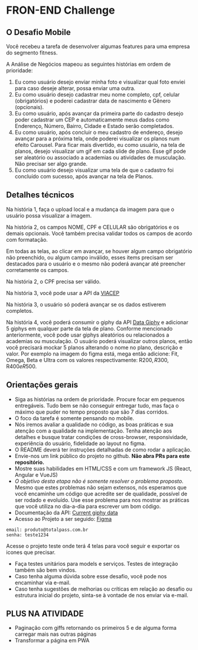 # FRON-END Challenge

## O Desafio Mobile

Você recebeu a tarefa de desenvolver algumas features para uma empresa do segmento fitness.


A Análise de Negócios mapeou as seguintes histórias em ordem de prioridade:

1. Eu como usuário desejo enviar minha foto e visualizar qual foto enviei para caso deseje alterar, possa enviar uma outra.
2. Eu como usuário desejo cadastrar meu nome completo, cpf, celular (obrigatórios) e poderei cadastrar data de nascimento e Gênero (opcionais).
3. Eu como usuário, após avançar da primeira parte do cadastro desejo poder cadastrar um CEP e automaticamente meus dados como Enderenço, Número, Bairro, Cidade e Estado serão completados.
4. Eu como usuário, após concluir o meu cadastro de endereço, desejo avançar para a próxima tela, onde poderei visualizar os planos num efeito Carousel.
Para ficar mais divertido, eu como usuário, na tela de planos, desejo visualizar um gif em cada slide de plano. Esse gif pode ser aleatório ou associado a academias ou atividades de musculação.
Não precisar ser algo grande.
5. Eu como usuário desejo visualizar uma tela de que o cadastro foi concluído com sucesso, após avançar na tela de Planos.


## Detalhes técnicos

Na história 1, faça o upload local e a mudança da imagem para que o usuário possa visualizar a imagem.

Na história 2, os campos NOME, CPF e CELULAR são obrigatórios e os demais opcionais. Você também precisa validar todos os campos de acordo com formatação. 

Em todas as telas, ao clicar em avançar, se houver algum campo obrigatório não preenchido, ou algum campo inválido, esses items precisam ser destacados para o usuário e o 
mesmo não poderá avançar até preencher corretamente os campos.

Na história 2, o CPF precisa ser válido.

Na história 3, você pode usar a API da [VIACEP](https://viacep.com.br/ws/${cep}/json/)

Na história 3, o usuário só poderá avançar se os dados estiverem completos.

Na história 4, você poderá consumir o giphy da API [Data Giphy](https://developers.giphy.com/docs/api/endpoint) e adicionar 5 giphys em qualquer parte da tela de plano.
Conforme mencionado anteriormente, você pode usar giphys aleatórios ou relacionados a academias ou musculação. O usuário poderá visualizar outros planos, então você precisará mockar 
5 planos alterando o nome no plano, descrição e valor. Por exemplo na imagem do figma está, mega
então adicione: Fit, Omega, Beta e Ultra com os valores respectivamente: R$200, R$300, R$400 e R$500.

## Orientações gerais

* Siga as histórias na ordem de prioridade. Procure focar em pequenos entregáveis. Tudo bem se não conseguir entregar tudo, mas faça o máximo que puder no tempo proposto que são 7 dias corridos.
* O foco da tarefa é somente pensando no mobile.
* Nós iremos avaliar a qualidade no código, as boas práticas e sua atenção com a qualidade na implementação. Tenha atenção aos detalhes e
busque tratar condições de cross-browser, responsividade, experiência do usuário, fidelidade ao layout no figma.
* O README deverá ter instruções detalhadas de como rodar a aplicação. 
* Envie-nos um link público do projeto no github. **Não abra PRs para este repositório.**
* Mostre suas habilidades em HTML/CSS e com um framework JS (React, Angular e VueJS)
* *O objetivo desta etapa não é somente resolver o problema proposto.* Mesmo que estes problemas não sejam extensos, nós esperamos que você encaminhe um código que acredite ser de qualidade, possível de ser rodado e evoluído. Use esse problema para nos mostrar as práticas que você utiliza no dia-a-dia para escrever um bom código.
* Documentação da API: [Current giphy data](https://developers.giphy.com/docs/api/)
* Acesso ao Projeto a ser seguido: [Figma](https://www.figma.com)
```
email: produto@totalpass.com.br
senha: teste1234
```
 Acesse o projeto teste onde terá 4 telas para você seguir e exportar os icones que precisar.

* Faça testes unitários para models e serviços. Testes de integração também são bem vindos.
* Caso tenha alguma dúvida sobre esse desafio, você pode nos encaminhar via e-mail.
* Caso tenha sugestões de melhorias ou críticas em relação ao desafio ou estrutura inicial do projeto, sinta-se à vontade de nos enviar via e-mail.

## PLUS NA ATIVIDADE

* Paginação com giffs retornando os primeiros 5 e de alguma forma carregar mais nas outras páginas
* Transformar a página em PWA
